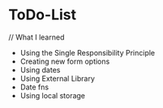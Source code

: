 # ToDo-List

// What I learned 
-  Using the Single Responsibility Principle
-  Creating new form options
-  Using dates
-  Using External Library
-  Date fns
-  Using local storage
